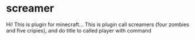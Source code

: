 # screamer
Hi! This is plugin for minecraft... This is plugin call screamers (four zombies and five cripies), and do title to called player with command
